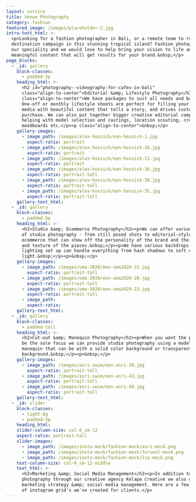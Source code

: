 ```yaml
---
layout: service
title: Venue Photography
category: fashion
featured_image: /images/placeholder-2.jpg
intro-text_html: >-
  <p>Looking for a fashion photographer in Bali, or a remote team to run a
  destination campaign in this stunning tropical island? Fashion photography is
  our speciality and we would love to help bring your vision to life and create
  meaningful content that will get results for your brand.&nbsp;</p>
page_blocks:
  - _id: gallery
    block-classes:
      - padded-5p
    heading_html: >-
      <h2 id="photography--videography-for-cafes-in-bali"
      class="align-to-center">Editorial &amp; Lifestyle Photography</h2><p
      class="align-to-center">We have packages to suit all needs and budgets.
      One-off or monthly lifestyle shoots are perfect for filling your social
      media with beautiful content that tells a story, and drives customers to
      purchase. We can also put together bigger creative editorial campaigns,
      helping with model selection and castings, location scouting, creation of
      moodboards etc.</p><p class="align-to-center">&nbsp;</p>
    gallery-images:
      - image_path: /images/alex-hossick/eon-hossick-1.jpg
        aspect-ratio: portrait
      - image_path: /images/alex-hossick/eon-hossick-10.jpg
        aspect-ratio: portrait
      - image_path: /images/alex-hossick/eon-hossick-11.jpg
        aspect-ratio: portrait
      - image_path: /images/alex-hossick/eon-hossick-36.jpg
        aspect-ratio: portrait-tall
      - image_path: /images/alex-hossick/eon-hossick-30.jpg
        aspect-ratio: portrait-tall
      - image_path: /images/alex-hossick/eon-hossick-35.jpg
        aspect-ratio: portrait-tall
    gallery-text_html:
  - _id: gallery
    block-classes:
      - padded-5p
    heading_html: >-
      <h2>Studio &amp; Ecommerce Photography</h2><p>We can offer various styles
      of studio photography - from still posed shots to editorial-style
      ecommerce that can show off the personality of the brand and the movement
      and texture of the pieces.&nbsp;</p><p>We have various backdrops and our
      lighting set up can handle everything from hash shadows to soft even
      light.&nbsp;</p><p>&nbsp;</p>
    gallery-images:
      - image_path: /images/uma-2020/eon-uma2020-22.jpg
        aspect-ratio: portrait-tall
      - image_path: /images/uma-2020/eon-uma2020-20.jpg
        aspect-ratio: portrait-tall
      - image_path: /images/uma-2020/eon-uma2020-23.jpg
        aspect-ratio: portrait-tall
      - image_path:
        aspect-ratio:
    gallery-text_html:
  - _id: gallery
    block-classes:
      - padded-tall
    heading_html: >-
      <h2>Cut-out &amp; Manequin Photography</h2><p>When you want the product to
      be the sole focus we can provide studio photography using a model or ghost
      manequin that can be with a solid color background or transparent, cut-out
      background.&nbsp;</p><p>&nbsp;</p>
    gallery-images:
      - image_path: /images/asri-swim/eon-asri-39.jpg
        aspect-ratio: portrait-tall
      - image_path: /images/asri-swim/eon-asri-43.jpg
        aspect-ratio: portrait-tall
      - image_path: /images/asri-swim/eon-asri-40.jpg
        aspect-ratio: portrait-tall
    gallery-text_html:
  - _id: slider
    block-classes:
      - light-bg
      - padded-5p
    heading_html:
    slider-column-size: col-6_sm-12
    aspect-ratio: portrait-tall
    slider-images:
      - image_path: /images/insta-mock/fashion-mock/asri-mock.png
      - image_path: /images/insta-mock/fashion-mock/forsoul-mock.png
      - image_path: /images/insta-mock/fashion-mock/liq-mock.png
    text-column-size: col-6_sm-12-middle
    text_html: >-
      <h2>Marketing &amp; Social Media Management</h2><p>In addition to
      photography through our creative agency Kelapa Creative we also offer
      marketing strategy &amp; social media management. Here are a few examples
      of instagram grid's we've created for clients.</p>
---
```


